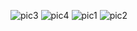 ![pic3](https://user-images.githubusercontent.com/79946260/124391060-1f7ebe00-dcc5-11eb-950a-cbae20c8d7a1.png)
![pic4](https://user-images.githubusercontent.com/79946260/124391061-20afeb00-dcc5-11eb-946e-4b0b39f1d580.png)
![pic1](https://user-images.githubusercontent.com/79946260/124391062-20afeb00-dcc5-11eb-8d24-9934aae9ac6b.png)
![pic2](https://user-images.githubusercontent.com/79946260/124391064-21e11800-dcc5-11eb-885f-3da44c17601e.png)

